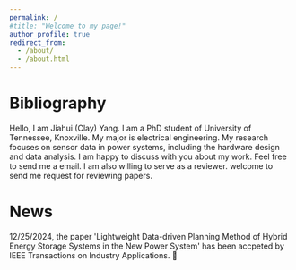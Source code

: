 ```yaml
---
permalink: /
#title: "Welcome to my page!"
author_profile: true
redirect_from: 
  - /about/
  - /about.html
---
```


# Bibliography
Hello, I am Jiahui (Clay) Yang. I am a PhD student of University of Tennessee, Knoxville. My major is electrical engineering. My research focuses on sensor data in power systems, including the hardware design and data analysis. I am happy to discuss with you about my work. Feel free to send me a email. I am also willing to serve as a reviewer. welcome to send me request for reviewing papers.

# News
12/25/2024, the paper 'Lightweight Data-driven Planning Method of Hybrid Energy Storage Systems in the New Power System' has been accpeted by IEEE Transactions on Industry Applications. 🎉
